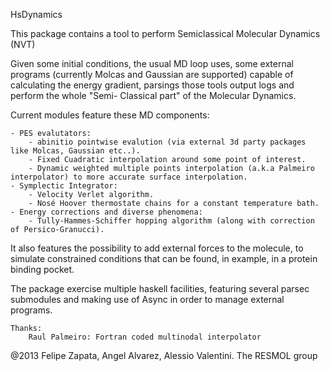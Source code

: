 HsDynamics

This package contains a tool to perform Semiclassical Molecular Dynamics (NVT)

Given some initial conditions, the usual MD loop uses, some external programs (currently Molcas and Gaussian are supported) capable of calculating the energy gradient, parsings those tools output logs and perform the whole "Semi- Classical part" of the Molecular Dynamics.

Current modules feature these MD components:

	- PES evalutators:
		- abinitio pointwise evalution (via external 3d party packages like Molcas, Gaussian etc..).
		- Fixed Cuadratic interpolation around some point of interest.
		- Dynamic weighted multiple points interpolation (a.k.a Palmeiro interpolator) to more accurate surface interpolation.
	- Symplectic Integrator:
		- Velocity Verlet algorithm.
		- Nosé Hoover thermostate chains for a constant temperature bath.
	- Energy corrections and diverse phenomena:
		- Tully-Hammes-Schiffer hopping algorithm (along with correction of Persico-Granucci).

It also features the possibility to add external forces to the molecule, to simulate constrained conditions that can be found, in example, in a protein binding pocket.

The package exercise multiple haskell facilities, featuring several parsec submodules and making use of Async
in order to manage external programs.

	Thanks: 
		Raul Palmeiro: Fortran coded multinodal interpolator


@2013 Felipe Zapata, Angel Alvarez, Alessio Valentini. The RESMOL group
